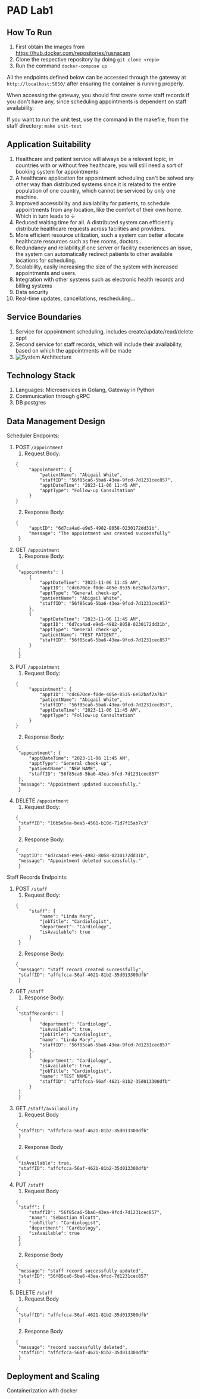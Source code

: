 # PAD Lab1

## How To Run
1. First obtain the images from https://hub.docker.com/repositories/rusnacam
2. Clone the respective repository by doing ```git clone <repo>```
3. Run the command ```docker-compose up```

All the endpoints defined below can be accessed through the gateway at ```http://localhost:5050/``` after ensuring the container is running properly.

When accessing the gateway, you should first create some staff records if you don't have any, since scheduling appointments
is dependent on staff availability.

If you want to run the unit test, use the command in the makefile, from the staff directory: ```make unit-test```
## Application Suitability

1. Healthcare and patient service will always be a relevant topic, in countries with or without free healthcare, you will still need a sort of booking system for appointments
2. A healthcare application for appointment scheduling can't be solved any other way than distributed systems since it is related to the entire population of one country, which cannot be serviced by only one machine.
3. Improved accessibility and availability for patients, to schedule appointments from any location, like the comfort of their own home. Which in turn leads to ↓
4. Reduced waiting time for all. A distributed system can efficiently distribute healthcare requests across facilities and providers.
5. More efficient resource utilization, such a system can better allocate healthcare resources such as free rooms, doctors…
6. Redundancy and reliability,if one server or facility experiences an issue, the system can automatically redirect patients to other available locations for scheduling.
7. Scalability, easily increasing the size of the system with increased appointments and users.
8. Integration with other systems such as electronic health records and billing systems
9. Data security
10. Real-time updates, cancellations, rescheduling…


## Service Boundaries

1. Service for appointment scheduling, includes create/update/read/delete appt
2. Second service for staff records, which will include their availability, based on  which the appointments will be made
3. ![System Architecture](https://cdn.discordapp.com/attachments/758662311287980075/1166452303079952454/Screenshot_2023-10-24_at_22.04.54.png?ex=654a8a5c&is=6538155c&hm=8a1772262e6a3e330018ec97589359bd1cd5ac9ff263af85aec5555a22965dcf&)

## Technology Stack

1. Languages: Microservices in Golang, Gateway in Python
2. Communication through gRPC
3. DB postgres

## Data Management Design

Scheduler Endpoints:
1. POST ```/appointment```
   1. Request Body: 
   ```
   {
        "appointment": {
            "patientName": "Abigail White",
            "staffID": "56f85ca6-5ba6-43ea-9fcd-7d1231cec857",
            "apptDateTime": "2023-11-06 11:45 AM",
            "apptType": "Follow-up Consultation"
        }
   }
   ```
   2. Response Body:
   ```
   {
        "apptID": "6d7ca4ad-e9e5-4982-8058-0230172dd31b",
        "message": "The appointment was created successfully"
    }
   ```
2. GET ```/appointment```
   1. Response Body:
   ```
   {
    "appointments": [
        {
            "apptDateTime": "2023-11-06 11:45 AM",
            "apptID": "cdc670ce-f0de-405e-8535-6e52baf2a7b3",
            "apptType": "General check-up",
            "patientName": "Abigail White",
            "staffID": "56f85ca6-5ba6-43ea-9fcd-7d1231cec857"
        },
        {
            "apptDateTime": "2023-11-06 11:45 AM",
            "apptID": "6d7ca4ad-e9e5-4982-8058-0230172dd31b",
            "apptType": "General check-up",
            "patientName": "TEST PATIENT",
            "staffID": "56f85ca6-5ba6-43ea-9fcd-7d1231cec857"
        }
    ]
    }
   ```
3. PUT ```/appointment```
    1. Request Body:
   ```
   {
        "appointment": {
            "apptID": "cdc670ce-f0de-405e-8535-6e52baf2a7b3"
            "patientName": "Abigail White",
            "staffID": "56f85ca6-5ba6-43ea-9fcd-7d1231cec857",
            "apptDateTime": "2023-11-06 11:45 AM",
            "apptType": "Follow-up Consultation"
        }
   }
   ```
    2. Response Body:
   ```
   {
    "appointment": {
        "apptDateTime": "2023-11-06 11:45 AM",
        "apptType": "General check-up",
        "patientName": "NEW NAME",
        "staffID": "56f85ca6-5ba6-43ea-9fcd-7d1231cec857"
    },
    "message": "Appointment updated successfully."
    }
   ```
4. DELETE ```/appointment```
   1. Request Body:
   ```
   {
    "staffID": "16b5e5ea-bea5-4561-b10d-71d7f15ab7c3"
    }
   ```
   2. Response Body:
   ```
   {
    "apptID": "6d7ca4ad-e9e5-4982-8058-0230172dd31b",
    "message": "Appointment deleted successfully."
    }
   ```

Staff Records Endpoints:
1. POST ```/staff```
    1. Request Body:
   ```
   {
        "staff": {
            "name": "Linda Mary",
            "jobTitle": "Cardiologist",
            "department": "Cardiology",
            "isAvailable": true
        }
    }
   ```
    2. Response Body:
   ```
   {
    "message": "Staff record created successfully",
    "staffID": "affcfcca-56af-4621-81b2-35d013300dfb"
    }
   ```
2. GET  ```/staff```
   1. Response Body:
   ```
   {
    "staffRecords": [
        {
            "department": "Cardiology",
            "isAvailable": true,
            "jobTitle": "Cardiologist",
            "name": "Linda Mary",
            "staffID": "56f85ca6-5ba6-43ea-9fcd-7d1231cec857"
        },
        {
            "department": "Cardiology",
            "isAvailable": true,
            "jobTitle": "Cardiologist",
            "name": "TEST NAME",
            "staffID": "affcfcca-56af-4621-81b2-35d013300dfb"
        }
    ]
    }
   ```
3. GET ```/staff/availability```
   1. Request Body
   ```
   {
    "staffID": "affcfcca-56af-4621-81b2-35d013300dfb"
    }
   ```
   2. Response Body
   ```
   {
    "isAvailable": true,
    "staffID": "affcfcca-56af-4621-81b2-35d013300dfb"
    }
   ```
4. PUT ```/staff```
   1. Request Body
   ```
   {
    "staff": {
        "staffID": "56f85ca6-5ba6-43ea-9fcd-7d1231cec857",
        "name": "Sebastian Alcott",
        "jobTitle": "Cardiologist",
        "department": "Cardiology",
        "isAvailable": true
    }
    }
   ```
   2. Response Body
   ```
   {
    "message": "staff record successfully updated",
    "staffID": "56f85ca6-5ba6-43ea-9fcd-7d1231cec857"
    }
   ```
5. DELETE ```/staff```
   1. Request Body
   ```
   {
    "staffID": "affcfcca-56af-4621-81b2-35d013300dfb"
    }
   ```
   2. Response Body
   ```
   {
    "message": "record successfully deleted",
    "staffID": "affcfcca-56af-4621-81b2-35d013300dfb"
    }
   ```
   

## Deployment and Scaling

Containerization with docker